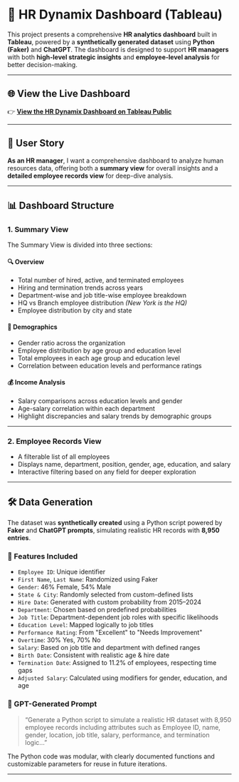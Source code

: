 # 🧭 HR Dynamix Dashboard (Tableau)

This project presents a comprehensive **HR analytics dashboard** built in **Tableau**, powered by a **synthetically generated dataset** using **Python (Faker)** and **ChatGPT**. The dashboard is designed to support **HR managers** with both **high-level strategic insights** and **employee-level analysis** for better decision-making.

---

## 🌐 View the Live Dashboard

👉 **[View the HR Dynamix Dashboard on Tableau Public](https://public.tableau.com/views/HRDashboard_17498217280520/HRSummary?:language=en-US&:sid=&:redirect=auth&:display_count=n&:origin=viz_share_link)**  

---

## 🎯 User Story

**As an HR manager**, I want a comprehensive dashboard to analyze human resources data, offering both a **summary view** for overall insights and a **detailed employee records view** for deep-dive analysis.

---

## 📊 Dashboard Structure

### 1. **Summary View**
The Summary View is divided into three sections:

#### 🔍 Overview
- Total number of hired, active, and terminated employees
- Hiring and termination trends across years
- Department-wise and job title-wise employee breakdown
- HQ vs Branch employee distribution *(New York is the HQ)*
- Employee distribution by city and state

#### 👥 Demographics
- Gender ratio across the organization
- Employee distribution by age group and education level
- Total employees in each age group and education level
- Correlation between education levels and performance ratings

#### 💰 Income Analysis
- Salary comparisons across education levels and gender
- Age-salary correlation within each department
- Highlight discrepancies and salary trends by demographic groups

---

### 2. **Employee Records View**
- A filterable list of all employees
- Displays name, department, position, gender, age, education, and salary
- Interactive filtering based on any field for deeper exploration

---

## 🛠️ Data Generation

The dataset was **synthetically created** using a Python script powered by **Faker** and **ChatGPT prompts**, simulating realistic HR records with **8,950 entries**.

### 🔢 Features Included

- `Employee ID`: Unique identifier  
- `First Name`, `Last Name`: Randomized using Faker  
- `Gender`: 46% Female, 54% Male  
- `State & City`: Randomly selected from custom-defined lists  
- `Hire Date`: Generated with custom probability from 2015–2024  
- `Department`: Chosen based on predefined probabilities  
- `Job Title`: Department-dependent job roles with specific likelihoods  
- `Education Level`: Mapped logically to job titles  
- `Performance Rating`: From "Excellent" to "Needs Improvement"  
- `Overtime`: 30% Yes, 70% No  
- `Salary`: Based on job title and department with defined ranges  
- `Birth Date`: Consistent with realistic age & hire date  
- `Termination Date`: Assigned to 11.2% of employees, respecting time gaps  
- `Adjusted Salary`: Calculated using modifiers for gender, education, and age

### 🧠 GPT-Generated Prompt
> “Generate a Python script to simulate a realistic HR dataset with 8,950 employee records including attributes such as Employee ID, name, gender, location, job title, salary, performance, and termination logic…”

The Python code was modular, with clearly documented functions and customizable parameters for reuse in future iterations.

---
